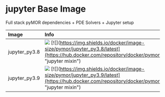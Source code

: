 
# jupyter Base Image

Full stack pyMOR dependencies + PDE Solvers + Jupyter setup

| Image  | Info |
| :----- | :--- |
| jupyter_py3.8 | [![](https://img.shields.io/docker/pulls/pymor/jupyter_py3.8.svg)](https://hub.docker.com/repository/docker/pymor/jupyter_py3.8 "jupyter mixin") [![](https://img.shields.io/docker/image-size/pymor/jupyter_py3.8/latest](https://hub.docker.com/repository/docker/pymor/jupyter_py3.8 "jupyter mixin")|
| jupyter_py3.9 | [![](https://img.shields.io/docker/pulls/pymor/jupyter_py3.9.svg)](https://hub.docker.com/repository/docker/pymor/jupyter_py3.9 "jupyter mixin") [![](https://img.shields.io/docker/image-size/pymor/jupyter_py3.9/latest](https://hub.docker.com/repository/docker/pymor/jupyter_py3.9 "jupyter mixin")|

